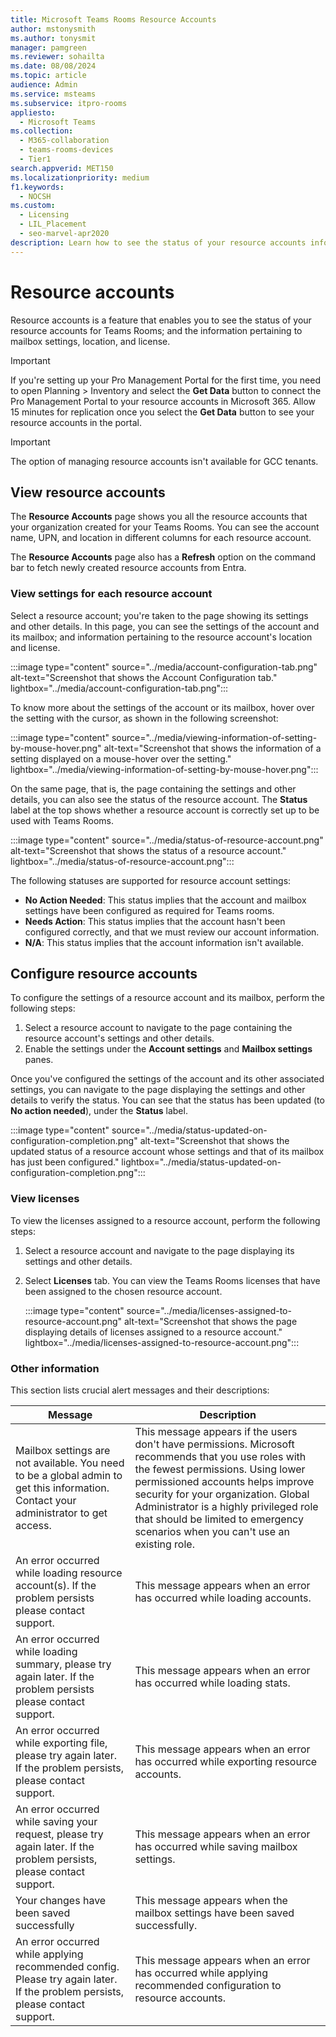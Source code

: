 ```yaml
---
title: Microsoft Teams Rooms Resource Accounts
author: mstonysmith
ms.author: tonysmit
manager: pamgreen
ms.reviewer: sohailta
ms.date: 08/08/2024
ms.topic: article
audience: Admin
ms.service: msteams
ms.subservice: itpro-rooms
appliesto: 
  - Microsoft Teams
ms.collection: 
  - M365-collaboration
  - teams-rooms-devices
  - Tier1
search.appverid: MET150
ms.localizationpriority: medium
f1.keywords: 
  - NOCSH
ms.custom: 
  - Licensing
  - LIL_Placement
  - seo-marvel-apr2020
description: Learn how to see the status of your resource accounts information; and the information pertaining to mailbox settings, location, and license.
---
```


# Resource accounts

Resource accounts is a feature that enables you to see the status of your resource accounts for Teams Rooms; and the information pertaining to mailbox settings, location, and license.

> [!IMPORTANT]
> If you're setting up your Pro Management Portal for the first time, you need to open Planning > Inventory and select the **Get Data** button to connect the Pro Management Portal to your resource accounts in Microsoft 365. Allow 15 minutes for replication once you select the **Get Data** button to see your resource accounts in the portal.

> [!IMPORTANT]
> The option of managing resource accounts isn't available for GCC tenants.

## View resource accounts

The **Resource Accounts** page shows you all the resource accounts that your organization created for your Teams Rooms. You can see the account name, UPN, and location in different columns for each resource account.

The **Resource Accounts** page also has a **Refresh** option on the command bar to fetch newly created resource accounts from Entra.

### View settings for each resource account

Select a resource account; you're taken to the page showing its settings and other details. In this page, you can see the settings of the account and its mailbox; and information pertaining to the resource account's location and license.

:::image type="content" source="../media/account-configuration-tab.png" alt-text="Screenshot that shows the Account Configuration tab." lightbox="../media/account-configuration-tab.png":::

To know more about the settings of the account or its mailbox, hover over the setting with the cursor, as shown in the following screenshot:

:::image type="content" source="../media/viewing-information-of-setting-by-mouse-hover.png" alt-text="Screenshot that shows the information of a setting displayed on a mouse-hover over the setting." lightbox="../media/viewing-information-of-setting-by-mouse-hover.png":::

On the same page, that is, the page containing the settings and other details, you can also see the status of the resource account. The **Status** label at the top shows whether a resource account is correctly set up to be used with Teams Rooms.

:::image type="content" source="../media/status-of-resource-account.png" alt-text="Screenshot that shows the status of a resource account." lightbox="../media/status-of-resource-account.png":::

The following statuses are supported for resource account settings:

- **No Action Needed**: This status implies that the account and mailbox settings have been configured as required for Teams rooms.
- **Needs Action**: This status implies that the account hasn't been configured correctly, and that we must review our account information.
- **N/A**: This status implies that the account information isn't available.

## Configure resource accounts

To configure the settings of a resource account and its mailbox, perform the following steps:

1. Select a resource account to navigate to the page containing the resource account's settings and other details.
1. Enable the settings under the **Account settings** and **Mailbox settings** panes.

Once you've configured the settings of the account and its other associated settings, you can navigate to the page displaying the settings and other details to verify the status. You can see that the status has been updated (to **No action needed**), under the **Status** label.

:::image type="content" source="../media/status-updated-on-configuration-completion.png" alt-text="Screenshot that shows the updated status of a resource account whose settings and that of its mailbox has just been configured." lightbox="../media/status-updated-on-configuration-completion.png":::

### View licenses

To view the licenses assigned to a resource account, perform the following steps:

1. Select a resource account and navigate to the page displaying its settings and other details.
1. Select **Licenses** tab. You can view the Teams Rooms licenses that have been assigned to the chosen resource account.

   :::image type="content" source="../media/licenses-assigned-to-resource-account.png" alt-text="Screenshot that shows the page displaying details of licenses assigned to a resource account." lightbox="../media/licenses-assigned-to-resource-account.png":::

### Other information

This section lists crucial alert messages and their descriptions:


|Message  |Description  |
|---------|---------|
|Mailbox settings are not available. You need to be a global admin to get this information. Contact your administrator to get access.     |  This message appears if the users don't have permissions.  Microsoft recommends that you use roles with the fewest permissions. Using lower permissioned accounts helps improve security for your organization. Global Administrator is a highly privileged role that should be limited to emergency scenarios when you can't use an existing role.|
|An error occurred while loading resource account(s). If the problem persists please contact support.     |   This message appears when an error has occurred while loading accounts.      |
|An error occurred while loading summary, please try again later. If the problem persists please contact support.     | This message appears when an error has occurred while loading stats.       |
|An error occurred while exporting file, please try again later. If the problem persists, please contact support.     | This message appears when an error has occurred while exporting resource accounts.         |
|An error occurred while saving your request, please try again later. If the problem persists, please contact support.     | This message appears when an error has occurred while saving mailbox settings.    |
|Your changes have been saved successfully     |    This message appears when the mailbox settings have been saved successfully.     |
|An error occurred while applying recommended config. Please try again later. If the problem persists, please contact support.     | This message appears when an error has occurred while applying recommended configuration to resource accounts.     |
